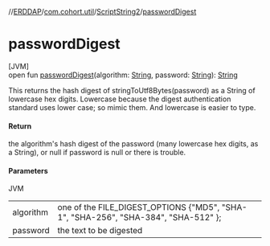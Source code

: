 //[ERDDAP](../../../index.md)/[com.cohort.util](../index.md)/[ScriptString2](index.md)/[passwordDigest](password-digest.md)

# passwordDigest

[JVM]\
open fun [passwordDigest](password-digest.md)(algorithm: [String](https://docs.oracle.com/en/java/javase/21/docs/api/java.base/java/lang/String.html), password: [String](https://docs.oracle.com/en/java/javase/21/docs/api/java.base/java/lang/String.html)): [String](https://docs.oracle.com/en/java/javase/21/docs/api/java.base/java/lang/String.html)

This returns the hash digest of stringToUtf8Bytes(password) as a String of lowercase hex digits. Lowercase because the digest authentication standard uses lower case; so mimic them. And lowercase is easier to type.

#### Return

the algorithm's hash digest of the password (many lowercase hex digits, as a String), or null if password is null or there is trouble.

#### Parameters

JVM

| | |
|---|---|
| algorithm | one of the FILE_DIGEST_OPTIONS &#123;&quot;MD5&quot;, &quot;SHA-1&quot;, &quot;SHA-256&quot;, &quot;SHA-384&quot;, &quot;SHA-512&quot; &#125;; |
| password | the text to be digested |